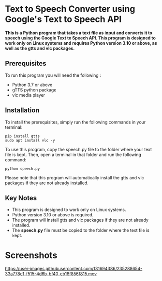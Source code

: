 # Text to Speech Converter using Google's Text to Speech API

**This is a Python program that takes a text file as input and converts it to speech using the Google Text to Speech API. This program is designed to work only on Linux systems and requires Python version 3.10 or above, as well as the gtts and vlc packages.**

## Prerequisites

To run this program you will need the following : 
+ Python 3.7 or above
+ gTTS python package
+ vlc media player

## Installation

To install the prerequisites, simply run the following commands in your terminal:
```
pip install gtts
sudo apt install vlc -y
```

To use this program, copy the speech.py file to the folder where your text file is kept. Then, open a terminal in that folder and run the following command:
```
python speech.py
```

Please note that this program will automatically install the gtts and vlc packages if they are not already installed.

## Key Notes
+ This program is designed to work only on Linux systems.
+ Python version 3.10 or above is required.
+ The program will install gtts and vlc packages if they are not already installed.
+ The **speech.py** file must be copied to the folder where the text file is kept.

# Screenshots


https://user-images.githubusercontent.com/131694386/235288654-33a778e1-f515-4d6b-bf40-eb18f856f815.mov



